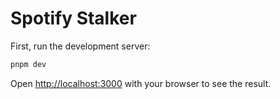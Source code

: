 # Spotify Stalker

First, run the development server:

```bash
pnpm dev
```

Open [http://localhost:3000](http://localhost:3000) with your browser to see the result.
